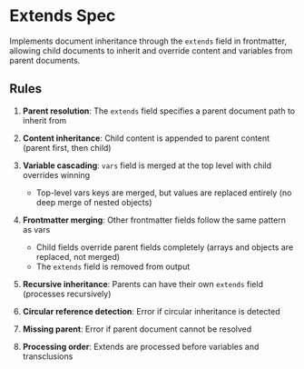 # Extends Spec

Implements document inheritance through the `extends` field in frontmatter, allowing child documents to inherit and override content and variables from parent documents.

## Rules

1. **Parent resolution**: The `extends` field specifies a parent document path to inherit from

2. **Content inheritance**: Child content is appended to parent content (parent first, then child)

3. **Variable cascading**: `vars` field is merged at the top level with child overrides winning
   - Top-level vars keys are merged, but values are replaced entirely (no deep merge of nested objects)

4. **Frontmatter merging**: Other frontmatter fields follow the same pattern as vars
   - Child fields override parent fields completely (arrays and objects are replaced, not merged)
   - The `extends` field is removed from output

5. **Recursive inheritance**: Parents can have their own `extends` field (processes recursively)

6. **Circular reference detection**: Error if circular inheritance is detected

7. **Missing parent**: Error if parent document cannot be resolved

8. **Processing order**: Extends are processed before variables and transclusions